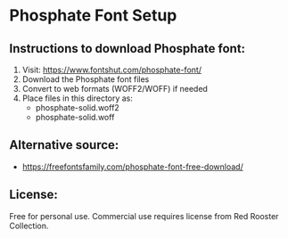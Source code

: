 # Phosphate Font Setup

## Instructions to download Phosphate font:

1. Visit: https://www.fontshut.com/phosphate-font/
2. Download the Phosphate font files
3. Convert to web formats (WOFF2/WOFF) if needed
4. Place files in this directory as:
   - phosphate-solid.woff2
   - phosphate-solid.woff

## Alternative source:
- https://freefontsfamily.com/phosphate-font-free-download/

## License:
Free for personal use. Commercial use requires license from Red Rooster Collection.